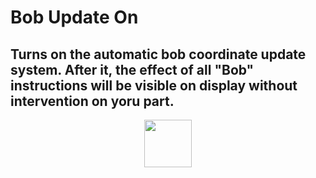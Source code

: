 # Bob Update On
Turns on the automatic bob coordinate update system. After it, the effect of all "Bob" instructions will be visible on display without intervention on yoru part.
---
<p align="center"><img valign="middle" width="76px" src="https://drive.google.com/uc?export=view&id=1c2KO0LJpvMS9X9CAGV6dOfciR7OWhdKA" /></p>
